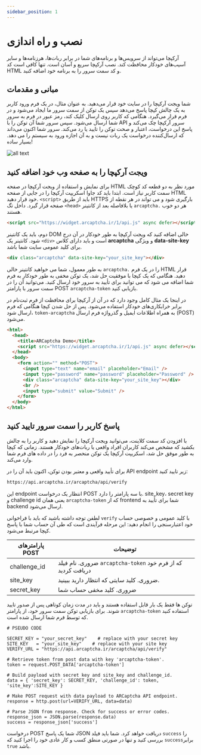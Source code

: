 ```yaml
---
sidebar_position: 1
---
```


# نصب و راه اندازی

آرکپچا می‌تواند از سرویس‌ها و برنامه‌های شما در برابر ربات‌ها، هرزنامه‌ها و سایر آسیب‌های خودکار محافظت کند. نصب آرکپچا سریع و آسان است. تنها کافی است کد HTML و کد سمت سرور را به برنامه خود اضافه کنید.


## مبانی و مقدمات

شما ویجت آرکپچا را در سایت خود قرار می‌دهید. به عنوان مثال، در یک فرم ورود کاربر به یک چالش کپچا پاسخ می‌دهد سپس یک توکن از سمت سرور ما ایجاد می‌شود و در فرم قرار می‌گیرد. هنگامی که کاربر روی ارسال کلیک کند، رمز عبور در فرم به سرور شما ارسال می‌شود. سپس سرور شما آن توکن را با API سرور آرکپچا چک می‌کند و پاسخ این درخواست، اعتبار و صحت توکن را تایید یا رد می‌کند. سرور شما اکنون می‌داند که ارسال‌کننده درخواست یک ربات نیست و به آن اجازه ورود به سیستم را می دهد. بسیار ساده!

![all text](/img/flow.png)

## ویجت آرکپچا را به صفحه وب خود اضافه کنید

برای نمایش و استفاده از ویجت آرکپچا در صفحه HTML مورد نظر به دو قطعه کد کوچک سمت کاربر نیاز است. ابتدا باید کد جاوا اسکریپت آرکپچا را در جایی از صفحه HTML خود قرار دهید. `<script>` باید از طریق HTTPS بارگیری شود و می تواند در هر نقطه از صفحه قرار گیرد. داخل تگ `<head>` یا بلافاصله بعد از کانتینر `arcaptcha.` هر دو خوب هستند.

```html
<script src="https://widget.arcaptcha.ir/1/api.js" async defer></script>
```

دوم، باید یک کانتینر DOM خالی اضافه کنید که ویجت آرکپچا به طور خودکار در آن درج شود. کانتینر یک `<div>` است و باید دارای کلاس **arcaptcha** و ویژگی **data-site-key** برای کلید عمومی سایت شما باشد.

```html
<div class="arcaptcha" data-site-key="your_site_key"></div>
```
به طور معمول، شما می خواهید کانتینر خالی `arcaptcha.` را در یک فرم HTML قرار دهید. هنگامی که یک کپچا با موفقیت حل شد، یک توکن مخفی به طور خودکار به فرم شما اضافه می شود که می توانید برای تأیید به سرور خود ارسال کنید. می‌توانید آن را در سمت سرور با پارامتر POST `arcaptcha-token` بازیابی کنید.
 
در اینجا یک مثال کامل وجود دارد که در آن از آرکپچا برای محافظت از فرم ثبت‌نام در برابر خرابکاری‌های خودکار استفاده می‌شود. پس از حل شدن کپچا هنگامی که فرم ارسال شود، `token-arcaptcha` به همراه اطلاعات ایمیل و گذرواژه فرم ارسال (POST) می‌شود.


```html
<html>
  <head>
    <title>ARCaptcha Demo</title>
    <script src="https://widget.arcaptcha.ir/1/api.js" async defer></script>
  </head>
  <body>
    <form action="" method="POST">
      <input type="text" name="email" placeholder="Email" />
      <input type="password" name="password" placeholder="Password" />
      <div class="arcaptcha" data-site-key="your_site_key"></div>
      <br />
      <input type="submit" value="Submit" />
    </form>
  </body>
</html>
```

## پاسخ کاربر را سمت سرور تایید کنید 

با افزودن کد سمت کلاینت، می‌توانید ویجت آرکپچا را نمایش دهید و کاربر را به چالش بکشید که مشخص می‌کند کاربران افراد واقعی یا ربات‌های خودکار هستند. زمانی که کپچا به طور موفق حل شد، اسکریپت آرکپچا یک توکن منحصر به فرد را در داده های فرم شما وارد می‌کند.

برای تأیید واقعی و معتبر بودن توکن، اکنون باید آن را در API endpoint زیر تایید کنید:

```html
https://api.arcaptcha.ir/arcaptcha/api/verify
```
این endpoint انتظار یک درخواست POST با سه پارامتر را دارد. site_key، secret key و challenge id یعنی همان `arcaptcha-token` که از frontend شما برای تأیید به backend ارسال می‌شود.

لطفن توجه داشته باشید که باید با فراخوانی `verify` با کلید عمومی و  خصوصی حساب خود اعتبارسنجی را انجام دهید: این مرحله فرآیندی است که طی آن حساب شما با پاسخ کپچا مرتبط می‌شود.


| پارامترهای POST | توضیحات                                                                |
| --------------- | ---------------------------------------------------------------------------- |
| challenge_id    |  ضروری. نام فیلد  `arcaptcha-token` که از فرم خود دریافت کردید|
| site_key        | ضروری. کلید سایتی که انتظار دارید ببینید.                                    |
| secret_key      | ضروری. کلید مخفی حساب شما                                          |

توکن ها فقط یک بار قابل استفاده هستند و باید در مدت زمان کوتاهی پس از صدور تایید شوند. برای بازیابی توکن سمت سرور خود، از پارامتر `arcaptcha-token` استفاده کنید که توسط فرم شما ارسال شده است.

```
# PSEUDO CODE

SECRET_KEY = "your_secret_key"    # replace with your secret key
SITE_KEY   = "your_site_key"    # replace with your site key
VERIFY_URL = "https://api.arcaptcha.ir/arcaptcha/api/verify"

# Retrieve token from post data with key 'arcaptcha-token'.
token = request.POST_DATA['arcaptcha-token']

# Build payload with secret key and site_key and challenge_id.
data = { 'secret_key': SECRET_KEY, 'challenge_id': token, 'site_key':SITE_KEY }

# Make POST request with data payload to ARCaptcha API endpoint.
response = http.post(url=VERIFY_URL, data=data)

# Parse JSON from response. Check for success or error codes.
response_json = JSON.parse(response.data)
success = response_json['success']
```

درخواست POST شما یک پاسخ JSON دریافت خواهد کرد. شما باید فیلد `success` را بررسی کنید و تنها در صورتی منطق کسب و کار عادی خود را اجرا کنید که `success`برابر `true` باشد.

